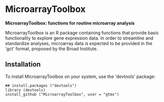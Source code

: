MicroarrayToolbox
=================


**MicroarrayToolbox: functions for routine microarray analysis**

MicroarrayToolbox is an R package containing functions that provide basic functionality to explore gene expression data. In order to streamline and standardize analyses, microarray data is expected to be provided in the 'gct' format, proposed by the Broad Institute.

## Installation

To install MicroarrayToolbox on your system, use the 'devtools' package:

    ## install.packages ("devtools")
    library (devtools)
    install_github ("MicroarrayToolbox", user = "gtms")

